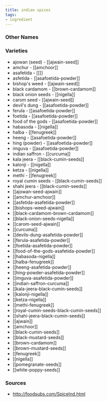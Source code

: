 ```yaml
---
title: indian spices
tags:
- ingredient
---
```



### Other Names


### Varieties

* ajowan (seed) - [[ajwain-seed]]
* amchur - [[amchoor]]
* asafetida - [[]]
* asfetida - [[asafoetida-powder]]
* bishop's weed - [[ajwain-seed]]
* black cardamom - [[brown-cardamom]]
* black onion seeds - [[nigella]]
* carom seed - [[ajwain-seed]]
* devil's dung - [[asafoetida-powder]]
* ferula - [[asafoetida-powder]]
* foetida - [[asafoetida-powder]]
* food of the gods - [[asafoetida-powder]]
* habasoda - [[nigella]]
* halba - [[fenugreek]]
* heeng - [[asafoetida-powder]]
* hing (powder) - [[asafoetida-powder]]
* imguva - [[asafoetida-powder]]
* indian saffron - [[curcuma]]
* kala jeera - [[black-cumin-seeds]]
* kalonji - [[nigella]]
* ketza - [[nigella]]
* methi - [[fenugreek]]
* royal cumin seeds - [[black-cumin-seeds]]
* shahi jeera - [[black-cumin-seeds]]
* [[ajowan-seed-ajwain]]
* [[amchur-amchoor]]
* [[asfetida-asafetida-powder]]
* [[bishops-weed-ajwain]]
* [[black-cardamom-brown-cardamom]]
* [[black-onion-seeds-nigella]]
* [[carom-seed-ajwain]]
* [[curcuma]]
* [[devils-dung-asafetida-powder]]
* [[ferula-asafetida-powder]]
* [[foetida-asafetida-powder]]
* [[food-of-the-gods-asafetida-powder]]
* [[habasoda-nigella]]
* [[halba-fenugreek]]
* [[heeng-asafetida-powder]]
* [[hing-powder-asafetida-powder]]
* [[imguva-asafetida-powder]]
* [[indian-saffron-curcuma]]
* [[kala-jeera-black-cumin-seeds]]
* [[kalonji-nigella]]
* [[ketza-nigella]]
* [[methi-fenugreek]]
* [[royal-cumin-seeds-black-cumin-seeds]]
* [[shahi-jeera-black-cumin-seeds]]
* [[ajwain]]
* [[amchoor]]
* [[black-cumin-seeds]]
* [[black-mustard-seeds]]
* [[brown-cardamom]]
* [[brown-mustard-seeds]]
* [[fenugreek]]
* [[nigella]]
* [[pomegranate-seeds]]
* [[white-poppy-seeds]]

### Sources
* http://foodsubs.com/SpiceInd.html
